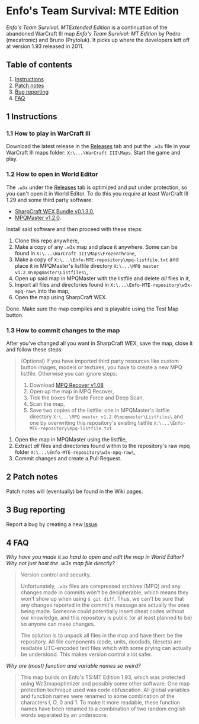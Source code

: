 # Enfo's Team Survival: MTE Edition

_Enfo's Team Survival: MTExtended Edition_ is a continuation of the abandoned WarCraft III map _Enfo's Team Survival: MT Edition_ by Pedro (mecatronic) and Bruno (Prytoluk). It picks up where the developers left off at version 1.93 released in 2011.

## Table of contents

1.  [Instructions](#1-instructions)
2.  [Patch notes](#2-patch-notes)
3.  [Bug reporting](#3-bug-reporting)
4.  [FAQ](#4-faq)

## 1 Instructions

### 1.1 How to play in WarCraft III
Download the latest release in the [Releases](https://github.com/SimonMossmyr/Enfo-MTE/releases) tab and put the `.w3x` file in your WarCraft III maps folder: `X:\...\WarCraft III\Maps`. Start the game and play.

### 1.2 How to open in World Editor
The `.w3x` under the [Releases](https://github.com/SimonMossmyr/Enfo-MTE/releases) tab is optimized and put under protection, so you can't open it in World Editor. To do this you require at least WarCraft III 1.29 and some third party software:

- [SharpCraft WEX Bundle v0.1.3.0](https://www.hiveworkshop.com/threads/sharpcraft-world-editor-extended-bundle.292127/),
- [MPQMaster v1.2.0](https://www.hiveworkshop.com/threads/mpq-master-v1-2-0.62935/).

Install said software and then proceed with these steps:

1. Clone this repo anywhere,
2. Make a copy of any `.w3x` map and place it anywhere. Some can be found in `X:\...\WarCraft III\Maps\FrozenThrone`,
3. Make a copy of `X:\...\Enfo-MTE-repository\mpq-listfile.txt` and place it in MPQMaster's listfile directory `X:\...\MPQ master v1.2.0\mpqmaster\Listfiles\`,
4. Open up said map in MPQMaster with the listfile and delete _all_ files in it,
5. Import all files and directories found in `X:\...\Enfo-MTE-repository\w3x-mpq-raw\` into the map,
6. Open the map using SharpCraft WEX.

Done. Make sure the map compiles and is playable using the Test Map button.

### 1.3 How to commit changes to the map
After you've changed all you want in SharpCraft WEX, save the map, close it and follow these steps:

> (Optional) If you have imported third party resources like custom button images, models or textures, you have to create a new MPQ listfile. Otherwise you can ignore steps:
>
> 1. Download [MPQ Recover v1.08](https://www.hiveworkshop.com/threads/mpq-recover-v1-08.249643/)
> 2. Open up the map in MPQ Recover,
> 3. Tick the boxes for Brute Force and Deep Scan,
> 4. Scan the map,
> 5. Save two copies of the listfile: one in MPQMaster's listfile directory `X:\...\MPQ master v1.2.0\mpqmaster\Listfiles\` and one by overwriting this repository's existing listfile `X:\...\Enfo-MTE-repository\mpq-listfile.txt`

1. Open the map in MPQMaster using the listfile,
2. Extract _all_ files and directories found within to the repository's raw mpq folder `X:\...\Enfo-MTE-repository\w3x-mpq-raw\`,
3. Commit changes and create a Pull Request.

## 2 Patch notes
Patch notes will (eventually) be found in the Wiki pages.

## 3 Bug reporting
Report a bug by creating a new [Issue](https://github.com/SimonMossmyr/Enfo-MTE/issues).

## 4 FAQ
_Why have you made it so hard to open and edit the map in World Editor? Why not just host the .w3x map file directly?_

> Version control and security. 
>
> Unfortunately, `.w3x` files are compressed archives (MPQ) and any changes made in commits won't be decipherable, which means they won't show up when using `$ git diff`. Thus, we can't be sure that any changes reported in the commit's message are actually the ones being made. Someone could potentially insert cheat codes without our knowledge, and this repository is public (or at least planned to be) so anyone can make changes. 
>
> The solution is to unpack all files in the map and have them be the repository. All file components (code, units, doodads, tilesets) are readable UTC-encoded text files which with some prying can actually be understood. This makes version control a lot safer.

_Why are (most) function and variable names so weird?_

> This map builds on Enfo's TS:MT Edition 1.93, which was protected using Wc3mapoptimizer and possibly some other software. One map protection technique used was code obfuscation. All global variables and function names were renamed to some combination of the characters I, O, 0 and 1. To make it more readable, these function names have been renamed to a combination of two random english words separated by an underscore.
